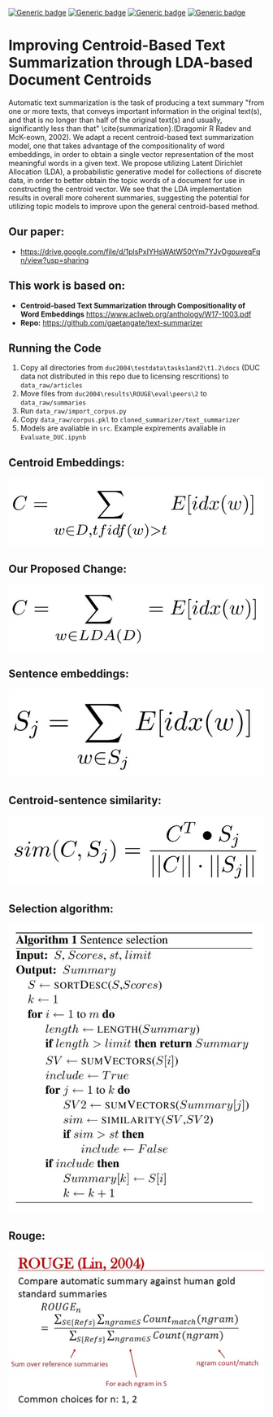 [![Generic badge](https://img.shields.io/badge/Improving_Text_Summarization_Through_LDA-blue.svg)](https://shields.io/)
[![Generic badge](https://img.shields.io/badge/Contributors-3-<COLOR>.svg)](https://shields.io/)
[![Generic badge](https://img.shields.io/badge/COMP550-Natural_Language_Processing-red.svg)](https://shields.io/)
[![Generic badge](https://img.shields.io/badge/Neat_level-OVER_9000-green.svg)](https://shields.io/)

# Improving Centroid-Based Text Summarization through LDA-based Document Centroids 

Automatic text summarization is the task of producing a text summary "from one or more texts, that conveys important information in the original text(s), and that is no longer than half of the original text(s) and usually, significantly less than that" \cite{summarization}.(Dragomir  R  Radev  and  McK-eown,  2002). 
We adapt a recent centroid-based text summarization model, one that takes advantage of the compositionality of word embeddings, in order to obtain a single vector representation of the most meaningful words in a given text. We propose utilizing Latent Dirichlet Allocation (LDA), a probabilistic generative model for collections of discrete data, in order to better obtain the topic words of a document for use in constructing the centroid vector. We see that the LDA implementation results in overall more coherent summaries, suggesting the potential for utilizing topic models to improve upon the general centroid-based method.  

## Our paper: 
- https://drive.google.com/file/d/1plsPxIYHsWAtW50tYm7YJvOgpuveqFqn/view?usp=sharing

## This work is based on: 
- **Centroid-based Text Summarization through Compositionality of Word Embeddings** https://www.aclweb.org/anthology/W17-1003.pdf 
- **Repo:** https://github.com/gaetangate/text-summarizer 

## Running the Code
1. Copy all directories from `duc2004\testdata\tasks1and2\t1.2\docs` (DUC data not distributed in this repo due to licensing rescritions) to `data_raw/articles`
2. Move files from `duc2004\results\ROUGE\eval\peers\2` to `data_raw/summaries`
3. Run `data_raw/import_corpus.py`
4. Copy `data_raw/corpus.pkl` to `cloned_summarizer/text_summarizer`
5. Models are avaliable in `src`. Example expirements avaliable in `Evaluate_DUC.ipynb`

## Centroid Embeddings:  

![](figs/Centroid_embedding.jpg) 

## Our Proposed Change: 

![](figs/LDA_centroid.jpg)

## Sentence embeddings:  

![](figs/sentence_representation.jpg)

## Centroid-sentence similarity: 

![](figs/centroid_sentence_similarity.jpg)

## Selection algorithm: 

![](figs/sentence_selection_algorithm.jpg)

## Rouge: 

![](figs/ROUGE.jpg)


